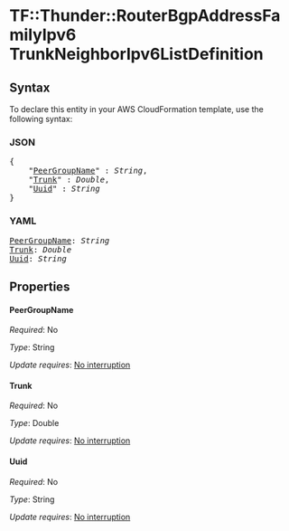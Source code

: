 # TF::Thunder::RouterBgpAddressFamilyIpv6 TrunkNeighborIpv6ListDefinition

## Syntax

To declare this entity in your AWS CloudFormation template, use the following syntax:

### JSON

<pre>
{
    "<a href="#peergroupname" title="PeerGroupName">PeerGroupName</a>" : <i>String</i>,
    "<a href="#trunk" title="Trunk">Trunk</a>" : <i>Double</i>,
    "<a href="#uuid" title="Uuid">Uuid</a>" : <i>String</i>
}
</pre>

### YAML

<pre>
<a href="#peergroupname" title="PeerGroupName">PeerGroupName</a>: <i>String</i>
<a href="#trunk" title="Trunk">Trunk</a>: <i>Double</i>
<a href="#uuid" title="Uuid">Uuid</a>: <i>String</i>
</pre>

## Properties

#### PeerGroupName

_Required_: No

_Type_: String

_Update requires_: [No interruption](https://docs.aws.amazon.com/AWSCloudFormation/latest/UserGuide/using-cfn-updating-stacks-update-behaviors.html#update-no-interrupt)

#### Trunk

_Required_: No

_Type_: Double

_Update requires_: [No interruption](https://docs.aws.amazon.com/AWSCloudFormation/latest/UserGuide/using-cfn-updating-stacks-update-behaviors.html#update-no-interrupt)

#### Uuid

_Required_: No

_Type_: String

_Update requires_: [No interruption](https://docs.aws.amazon.com/AWSCloudFormation/latest/UserGuide/using-cfn-updating-stacks-update-behaviors.html#update-no-interrupt)

